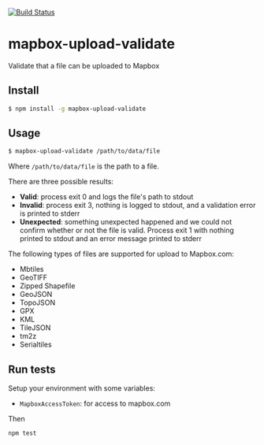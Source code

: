 [![Build Status](https://travis-ci.org/mapbox/mapbox-upload-validate.svg?branch=master)](https://travis-ci.org/mapbox/mapbox-upload-validate)

# mapbox-upload-validate

Validate that a file can be uploaded to Mapbox


## Install

```sh
$ npm install -g mapbox-upload-validate
```

## Usage

```sh
$ mapbox-upload-validate /path/to/data/file
```

Where `/path/to/data/file` is the path to a file.

There are three possible results:
- **Valid**: process exit 0 and logs the file's path to stdout
- **Invalid**: process exit 3, nothing is logged to stdout, and a validation error is printed to stderr
- **Unexpected**: something unexpected happened and we could not confirm whether or not the file is valid. Process exit 1 with nothing printed to stdout and an error message printed to stderr

The following types of files are supported for upload to Mapbox.com:
- Mbtiles
- GeoTIFF
- Zipped Shapefile
- GeoJSON
- TopoJSON
- GPX
- KML
- TileJSON
- tm2z
- Serialtiles

## Run tests

Setup your environment with some variables:
- `MapboxAccessToken`: for access to mapbox.com

Then

```
npm test
```
